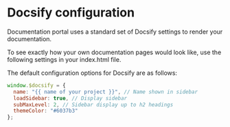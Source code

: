 # Docsify configuration

Documentation portal uses a standard set of Docsify settings to render your documentation.

To see exactly how your own documentation pages would look like, use the following settings in your index.html file.

The default configuration options for Docsify are as follows:

```javascript
window.$docsify = {
  name: "{{ name of your project }}", // Name shown in sidebar
  loadSidebar: true, // Display sidebar
  subMaxLevel: 2, // Sidebar display up to h2 headings
  themeColor: "#6037b3"
};
```
